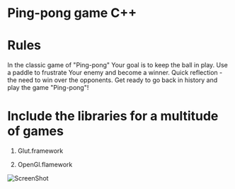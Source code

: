 # Ping-pong game C++ 

 #  Rules 

In the classic game of "Ping-pong" Your goal is to keep the ball in play. Use a paddle to frustrate Your enemy and become a winner. Quick reflection - the need to win over the opponents. Get ready to go back in history and play the game "Ping-pong"!

#   Include the libraries for a multitude of games

1) Glut.framework

2) OpenGl.flamework

![ScreenShot](https://pp.vk.me/c628817/v628817542/30603/9iN9DLOMOUo.jpg)
